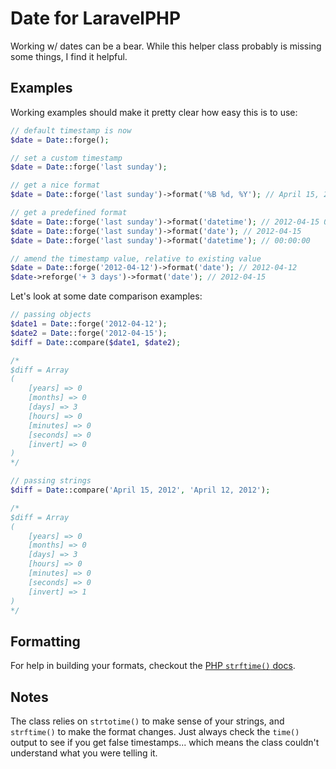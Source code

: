 # Date for LaravelPHP #

Working w/ dates can be a bear.  While this helper class probably is missing some things, I find it helpful.

## Examples ##

Working examples should make it pretty clear how easy this is to use:

```php
// default timestamp is now
$date = Date::forge();

// set a custom timestamp
$date = Date::forge('last sunday');

// get a nice format
$date = Date::forge('last sunday')->format('%B %d, %Y'); // April 15, 2012

// get a predefined format
$date = Date::forge('last sunday')->format('datetime'); // 2012-04-15 00:00:00
$date = Date::forge('last sunday')->format('date'); // 2012-04-15
$date = Date::forge('last sunday')->format('datetime'); // 00:00:00

// amend the timestamp value, relative to existing value
$date = Date::forge('2012-04-12')->format('date'); // 2012-04-12
$date->reforge('+ 3 days')->format('date'); // 2012-04-15
```

Let's look at some date comparison examples:

```php
// passing objects
$date1 = Date::forge('2012-04-12');
$date2 = Date::forge('2012-04-15');
$diff = Date::compare($date1, $date2);

/*
$diff = Array
(
    [years] => 0
    [months] => 0
    [days] => 3
    [hours] => 0
    [minutes] => 0
    [seconds] => 0
    [invert] => 0
)
*/

// passing strings
$diff = Date::compare('April 15, 2012', 'April 12, 2012');

/*
$diff = Array
(
    [years] => 0
    [months] => 0
    [days] => 3
    [hours] => 0
    [minutes] => 0
    [seconds] => 0
    [invert] => 1
)
*/
```

## Formatting ##

For help in building your formats, checkout the [PHP ``strftime()`` docs](http://php.net/manual/en/function.strftime.php).

## Notes ##

The class relies on ``strtotime()`` to make sense of your strings, and ``strftime()`` to make the format changes.  Just always check the ``time()`` output to see if you get false timestamps... which means the class couldn't understand what you were telling it.